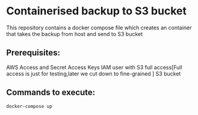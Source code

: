 # Containerised backup to S3 bucket 

This repository contains a docker compose file which creates an container that takes the backup from  host and send to S3 bucket

## Prerequisites:
AWS Access and Secret Access Keys 
IAM user with S3 full access[Full access is just for testing,later we cut down to fine-grained ]
S3 bucket 

## Commands to execute:
```docker-compose up```
 
